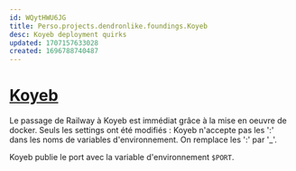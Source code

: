 ```yaml
---
id: WQytHWU6JG
title: Perso.projects.dendronlike.foundings.Koyeb
desc: Koyeb deployment quirks
updated: 1707157633028
created: 1696788740487
---
```



# [Koyeb](https://koyeb.com)

Le passage de Railway à Koyeb est immédiat grâce à la mise en oeuvre de docker.
Seuls les settings ont été modifiés : Koyeb n'accepte pas les ':' dans les noms de variables d'environnement. On remplace les ':' par '_'.

Koyeb publie le port avec la variable  d'environnement `$PORT`.


